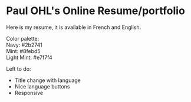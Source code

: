 # Paul OHL's Online Resume/portfolio

Here is my resume, it is available in French and English.

Color palette: <br>
Navy: #2b2741 <br>
Mint: #8febd5 <br>
Light Mint: #e7f7f4


Left to do:
- Title change with language
- Nice language buttons
- Responsive

